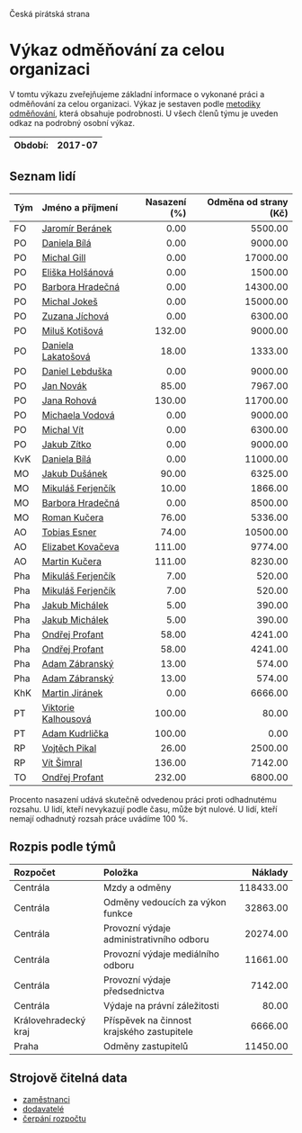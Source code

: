 Česká pirátská strana

Výkaz odměňování za celou organizaci
===========================

V tomtu výkazu zveřejňujeme základní informace o vykonané práci a odměňování
za celou organizaci. Výkaz je sestaven podle [metodiky odměňování][metodika],
která obsahuje podrobnosti. U všech členů týmu je uveden odkaz na podrobný osobní výkaz.

Období:                  | 2017-07
-----------------------  | --------------------


Seznam lidí
--------------

| Tým   | Jméno a příjmení                                                  |   Nasazení (%) |   Odměna od strany (Kč) |
|:------|:------------------------------------------------------------------|---------------:|------------------------:|
| FO    | [Jaromír Beránek](../../tymy/FO/2017/07/jaromir-beranek/)         |           0.00 |                 5500.00 |
| PO    | [Daniela Bílá](../../tymy/PO/2017/07/daniela-bila/)               |           0.00 |                 9000.00 |
| PO    | [Michal Gill](../../tymy/PO/2017/07/michal-gill/)                 |           0.00 |                17000.00 |
| PO    | [Eliška Holšánová](../../tymy/PO/2017/07/eliska-holsanova/)       |           0.00 |                 1500.00 |
| PO    | [Barbora Hradečná](../../tymy/PO/2017/07/barbora-hradecna/)       |           0.00 |                14300.00 |
| PO    | [Michal Jokeš](../../tymy/PO/2017/07/michal-jokes/)               |           0.00 |                15000.00 |
| PO    | [Zuzana Jíchová](../../tymy/PO/2017/07/zuzana-jichova/)           |           0.00 |                 6300.00 |
| PO    | [Miluš Kotišová](../../tymy/PO/2017/07/milus-kotisova/)           |         132.00 |                 9000.00 |
| PO    | [Daniela Lakatošová](../../tymy/PO/2017/07/daniela-lakatosova/)   |          18.00 |                 1333.00 |
| PO    | [Daniel Lebduška](../../tymy/PO/2017/07/daniel-lebduska/)         |           0.00 |                 9000.00 |
| PO    | [Jan Novák](../../tymy/PO/2017/07/jan-novak/)                     |          85.00 |                 7967.00 |
| PO    | [Jana Rohová](../../tymy/PO/2017/07/jana-rohova/)                 |         130.00 |                11700.00 |
| PO    | [Michaela Vodová](../../tymy/PO/2017/07/michaela-vodova/)         |           0.00 |                 9000.00 |
| PO    | [Michal Vít](../../tymy/PO/2017/07/michal-vit/)                   |           0.00 |                 6300.00 |
| PO    | [Jakub Zítko](../../tymy/PO/2017/07/jakub-zitko/)                 |           0.00 |                 9000.00 |
| KvK   | [Daniela Bílá](../../tymy/KvK/2017/07/daniela-bila/)              |           0.00 |                11000.00 |
| MO    | [Jakub Dušánek](../../tymy/MO/2017/07/jakub-dusanek/)             |          90.00 |                 6325.00 |
| MO    | [Mikuláš Ferjenčík](../../tymy/MO/2017/07/mikulas-ferjencik/)     |          10.00 |                 1866.00 |
| MO    | [Barbora Hradečná](../../tymy/MO/2017/07/barbora-hradecna/)       |           0.00 |                 8500.00 |
| MO    | [Roman Kučera](../../tymy/MO/2017/07/roman-kucera/)               |          76.00 |                 5336.00 |
| AO    | [Tobias Esner](../../tymy/AO/2017/07/tobias-esner/)               |          74.00 |                10500.00 |
| AO    | [Elizabet Kovačeva](../../tymy/AO/2017/07/elizabet-kovaceva/)     |         111.00 |                 9774.00 |
| AO    | [Martin Kučera](../../tymy/AO/2017/07/martin-kucera/)             |         111.00 |                 8230.00 |
| Pha   | [Mikuláš Ferjenčík](../../tymy/Pha/2017/07/mikulas-ferjencik/)    |           7.00 |                  520.00 |
| Pha   | [Mikuláš Ferjenčík](../../tymy/Pha/2017/07/mikulas-ferjencik/)    |           7.00 |                  520.00 |
| Pha   | [Jakub Michálek](../../tymy/Pha/2017/07/jakub-michalek/)          |           5.00 |                  390.00 |
| Pha   | [Jakub Michálek](../../tymy/Pha/2017/07/jakub-michalek/)          |           5.00 |                  390.00 |
| Pha   | [Ondřej Profant](../../tymy/Pha/2017/07/ondrej-profant/)          |          58.00 |                 4241.00 |
| Pha   | [Ondřej Profant](../../tymy/Pha/2017/07/ondrej-profant/)          |          58.00 |                 4241.00 |
| Pha   | [Adam Zábranský](../../tymy/Pha/2017/07/adam-zabransky/)          |          13.00 |                  574.00 |
| Pha   | [Adam Zábranský](../../tymy/Pha/2017/07/adam-zabransky/)          |          13.00 |                  574.00 |
| KhK   | [Martin Jiránek](../../tymy/KhK/2017/07/martin-jiranek/)          |           0.00 |                 6666.00 |
| PT    | [Viktorie Kalhousová](../../tymy/PT/2017/07/viktorie-kalhousova/) |         100.00 |                   80.00 |
| PT    | [Adam Kudrlička](../../tymy/PT/2017/07/adam-kudrlicka/)           |         100.00 |                    0.00 |
| RP    | [Vojtěch Pikal](../../tymy/RP/2017/07/vojtech-pikal/)             |          26.00 |                 2500.00 |
| RP    | [Vít Šimral](../../tymy/RP/2017/07/vit-simral/)                   |         136.00 |                 7142.00 |
| TO    | [Ondřej Profant](../../tymy/TO/2017/07/ondrej-profant/)           |         232.00 |                 6800.00 |

Procento nasazení udává skutečně odvedenou práci proti odhadnutému rozsahu. 
U lidí, kteří nevykazují podle času, může být nulové. U lidí, kteří nemají odhadnutý rozsah
práce uvádíme 100 %.

Rozpis podle týmů
-----------------

| Rozpočet             | Položka                                    |   Náklady |
|:---------------------|:-------------------------------------------|----------:|
| Centrála             | Mzdy a odměny                              | 118433.00 |
| Centrála             | Odměny vedoucích za výkon funkce           |  32863.00 |
| Centrála             | Provozní výdaje administrativního odboru   |  20274.00 |
| Centrála             | Provozní výdaje mediálního odboru          |  11661.00 |
| Centrála             | Provozní výdaje předsednictva              |   7142.00 |
| Centrála             | Výdaje na právní záležitosti               |     80.00 |
| Královehradecký kraj | Příspěvek na činnost krajského zastupitele |   6666.00 |
| Praha                | Odměny zastupitelů                         |  11450.00 |

Strojově čitelná data
-------------------

* [zaměstnanci](zamestnanci.tsv)
* [dodavatelé](dodavatele.tsv)
* [čerpání rozpočtu](cerpani_rozpoctu.tsv)

[metodika]: https://redmine.pirati.cz/projects/po/wiki/Odmenovani
